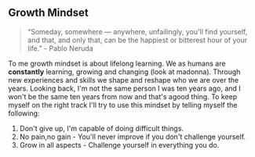 ## Growth Mindset

>“Someday, somewhere — anywhere, unfailingly, you'll find yourself, and that, and only that, can be the happiest or bitterest hour of your life.” - Pablo Neruda

To me growth mindset is about lifelong learning. We as humans are **constantly** learning, growing and changing (look at madonna). Through new experiences and skills we shape and reshape who we are over the years. Looking back, I'm not the same person I was ten years ago, and I won't be the same ten years from now and that's agood thing. 
To keep myself on the right track I'll try to use this mindset by telling myself the following:

1. Don't give up, I'm capable of doing difficult things.
1. No pain,no gain - You'll never improve if you don't challenge yourself.
1. Grow in all aspects - Challenge yourself in everything you do.